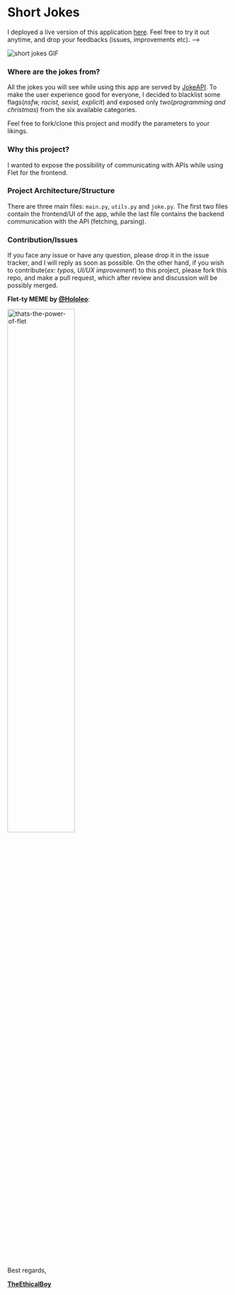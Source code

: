 # Short Jokes

I deployed a live version of this application [here](https://short-jokes.henrindonko.repl.co/). Feel free to try it out anytime, and drop your feedbacks (issues, improvements etc). -->

![short jokes GIF](https://user-images.githubusercontent.com/98978078/213294369-634e2d21-c4f1-4933-b021-9c017489946a.gif)

### Where are the jokes from?
All the jokes you will see while using this app are served by [JokeAPI](https://v2.jokeapi.dev/).
To make the user experience good for everyone, I decided to blacklist some flags(_nsfw, racist, sexist, explicit_) and exposed only two(_programming and christmas_) from the six available categories.

Feel free to fork/clone this project and modify the parameters to your likings.

### Why this project?
I wanted to expose the possibility of communicating with APIs while using Flet for the frontend.

### Project Architecture/Structure
There are three main files: `main.py`, `utils.py` and `joke.py`.
The first two files contain the frontend/UI of the app, while the last file contains the backend communication with the API (fetching, parsing). 

### Contribution/Issues
If you face any issue or have any question, please drop it in the issue tracker, and I will reply as soon as possible.
On the other hand, if you wish to contribute(_ex: typos, UI/UX improvement_) to this project, please fork this repo, and make a pull request, which after review and discussion will be possibly merged.

**Flet-ty MEME by [@Hololeo](https://github.com/hololeo)**:

<img src="https://user-images.githubusercontent.com/98978078/195565736-170f1aea-ed0b-433c-ab2d-3a34d23a6994.jpeg" alt="thats-the-power-of-flet" width=55% align="center">


Best regards,

<u>**TheEthicalBoy**</u>

